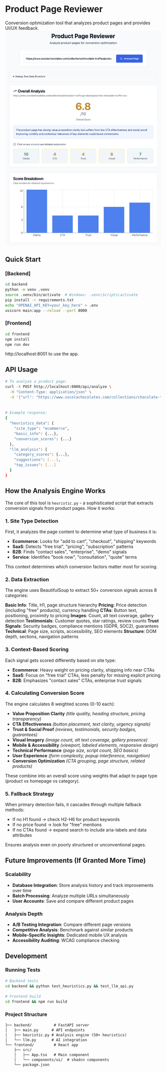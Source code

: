 # Product Page Reviewer

Conversion optimization tool that analyzes product pages and provides UI/UX feedback.
![Screenshot](screenshot.png)

## Quick Start

### [Backend]
```bash
cd backend
python -m venv .venv
source .venv/bin/activate  # Windows: .venv\Scripts\activate
pip install -r requirements.txt
echo "OPENAI_API_KEY=your_key_here" > .env
uvicorn main:app --reload --port 8000
```

### [Frontend]
```bash
cd frontend
npm install
npm run dev
```

http://localhost:8001 to use the app.

## API Usage

```bash
# To analyze a product page:
curl -X POST http://localhost:8000/api/analyze \
  -H "Content-Type: application/json" \
  -d '{"url": "https://www.socolachocolates.com/collections/chocolate-truffles/products/assorted-chocolate-truffle-box"}'


# Example response:
{
  "heuristics_data": {
    "site_type": "ecommerce",
    "basic_info": {...},
    "conversion_scores": {...}
  },
  "llm_analysis": {
    "category_scores": {...},
    "suggestions": [...],
    "top_issues": [...]
  }
}
```

## How the Analysis Engine Works

The core of this tool is `heuristic.py` - a sophisticated script that extracts conversion signals from product pages. How it works:

### 1. **Site Type Detection**
First, it analyzes the page content to determine what type of business it is:
- **Ecommerce**: Looks for "add to cart", "checkout", "shipping" keywords
- **SaaS**: Detects "free trial", "pricing", "subscription" patterns  
- **B2B**: Finds "contact sales", "enterprise", "demo" signals
- **Service**: Identifies "book now", "consultation", "quote" terms

This context determines which conversion factors matter most for scoring.

### 2. **Data Extraction**
The engine uses BeautifulSoup to extract 50+ conversion signals across 8 categories:

**Basic Info**: Title, H1, page structure hierarchy
**Pricing**: Price detection (including "free" products), currency handling
**CTAs**: Button text, positioning, proximity to pricing
**Images**: Count, alt text coverage, gallery detection
**Testimonials**: Customer quotes, star ratings, review counts
**Trust Signals**: Security badges, compliance mentions (GDPR, SOC2), guarantees
**Technical**: Page size, scripts, accessibility, SEO elements
**Structure**: DOM depth, sections, navigation patterns

### 3. **Context-Based Scoring**
Each signal gets scored differently based on site type:
- **Ecommerce**: Heavy weight on pricing clarity, shipping info near CTAs
- **SaaS**: Focus on "free trial" CTAs, less penalty for missing explicit pricing
- **B2B**: Emphasizes "contact sales" CTAs, enterprise trust signals

### 4. **Calculating Conversion Score**
The engine calculates 8 weighted scores (0-10 each):
- **Value Proposition Clarity** *(title quality, heading structure, pricing transparency)*
- **CTA Effectiveness** *(button placement, text clarity, urgency signals)*
- **Trust & Social Proof** *(reviews, testimonials, security badges, guarantees)*
- **Visual Imagery** *(image count, alt text coverage, gallery presence)*
- **Mobile & Accessibility** *(viewport, labeled elements, responsive design)*
- **Technical Performance** *(page size, script count, SEO basics)*
- **User Experience** *(form complexity, popup interference, navigation)*
- **Conversion Optimization** *(CTA grouping, page structure, related products)*

These combine into an overall score using weights that adapt to page type (product vs homepage vs category).

### 5. **Fallback Strategy**
When primary detection fails, it cascades through multiple fallback methods:
- If no H1 found → check H2-H6 for product keywords
- If no price found → look for "free" mentions
- If no CTAs found → expand search to include aria-labels and data attributes

Ensures analysis even on poorly structured or unconventional pages.


## Future Improvements (If Granted More Time)

### Scalability
- **Database Integration**: Store analysis history and track improvements over time
- **Batch Processing**: Analyze multiple URLs simultaneously
- **User Accounts**: Save and compare different product pages

### Analysis Depth
- **A/B Testing Integration**: Compare different page versions
- **Competitive Analysis**: Benchmark against similar products
- **Mobile-Specific Insights**: Dedicated mobile UX analysis
- **Accessibility Auditing**: WCAG compliance checking


## Development

### Running Tests
```bash
# Backend tests
cd backend && python test_heuristics.py && test_llm_api.py

# Frontend build
cd frontend && npm run build
```

### Project Structure
```
├── backend/          # FastAPI server
│   ├── main.py      # API endpoints
│   ├── heuristic.py # Analysis engine (50+ heuristics)
│   └── llm.py       # AI integration
└── frontend/         # React app
    ├── src/
    │   ├── App.tsx   # Main component
    │   └── components/ui/  # shadcn components
    └── package.json
```

